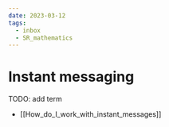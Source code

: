 ```yaml
---
date: 2023-03-12
tags:
  - inbox
  - SR_mathematics
---
```


# Instant messaging

TODO: add term

- [[How_do_I_work_with_instant_messages]]
